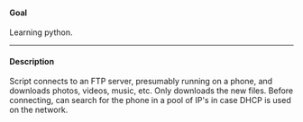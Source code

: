 #### Goal

Learning python.

------------------------

#### Description

Script connects to an FTP server, presumably running on a phone, and downloads photos, videos, music, etc. Only downloads the new files. Before connecting, can search for the phone in a pool of IP's in case DHCP is used on the network.
